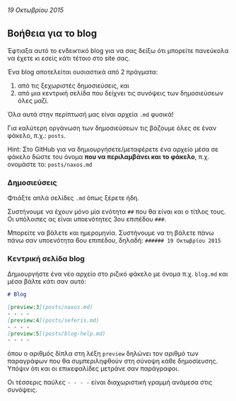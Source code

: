 ###### 19 Οκτωβρίου 2015

## Βοήθεια για το blog

Έφτιαξα αυτό το ενδεικτικό blog για να σας δείξω ότι μπορείτε πανεύκολα να έχετε κι εσείς κάτι τέτοιο στο site σας.

Ένα blog αποτελείται ουσιαστικά από 2 πράγματα:
1. από τις ξεχωριστές δημοσιεύσεις, και
2. από μια κεντρική σελίδα που δείχνει τις συνόψεις των δημοσιεύσεων όλες μαζί.

Όλα αυτά στην περίπτωσή μας είναι αρχεία `.md` φυσικά!

Για καλύτερη οργάνωση των δημοσιεύσεων τις βάζουμε όλες σε έναν φάκελο, π.χ.: `posts`.

Hint: Στο GitHub για να δημιουργήσετε/μεταφέρετε ένα αρχείο μέσα σε φάκελο δώστε του όνομα **που να περιλαμβάνει και το φάκελο**, π.χ. ονομάστε το: `posts/naxos.md`

### Δημοσιεύσεις

Φτιάξτε απλά σελίδες `.md` όπως ξέρετε ήδη.

Συστήνουμε να έχουν μόνο μία ενότητα `##` που θα είναι και ο τίτλος τους. Οι υπόλοιπες ας είναι υποενότητες 3ου επιπέδου `###`.

Μπορείτε να βάλετε και ημερομηνία. Συστήνουμε να τη βάλετε πάνω πάνω σαν υποενότητα 6ου επιπέδου, δηλαδή: `###### 19 Οκτωβρίου 2015`

### Κεντρική σελίδα blog

Δημιουργήστε ένα νέο αρχείο στο ριζικό φάκελο με όνομα π.χ. `blog.md` και μέσα βάλτε κάτι σαν αυτό:

```markdown
# Blog

[preview:3](posts/naxos.md)
- - - -
[preview:4](posts/seferis.md)
- - - -
[preview:5](posts/blog-help.md)
- - - -
```

όπου ο αριθμός δίπλα στη λέξη `preview` δηλώνει τον αριθμό των παραγράφων που θα συμπεριληφθούν στη σύνοψη κάθε δημοσίευσης. Υπόψιν ότι και οι επικεφαλίδες μετράνε σαν παράγραφοι.

Οι τέσσερις παύλες `- - - -` είναι διαχωριστική γραμμή ανάμεσα στις συνόψεις.






